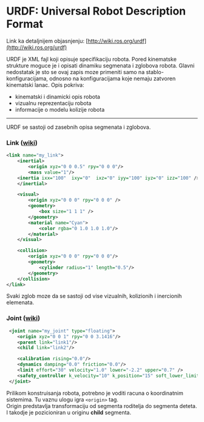 # URDF: Universal Robot Description Format


Link ka detaljnijem objasnjenju:
[http://wiki.ros.org/urdf](http://wiki.ros.org/urdf)

URDF je XML fajl koji opisuje specifikaciju robota. Pored kinematske strukture moguce je i opisati dinamiku segmenata i zglobova robota. Glavni nedostatak je sto se ovaj zapis moze primeniti samo na stablo-konfiguracijama, odnosno na konfiguracijama koje nemaju zatvoren kinematski lanac. Opis pokriva:
- kinematski i dinamicki opis robota
- vizualnu reprezentaciju robota
- informacije o modelu kolizije robota

---

URDF se sastoji od zasebnih opisa segmenata i zglobova. 

### Link ([wiki](http://wiki.ros.org/urdf/XML/link))

```xml
<link name="my_link">
    <inertial>
        <origin xyz="0 0 0.5" rpy="0 0 0"/>
        <mass value="1"/>
    <inertia ixx="100"  ixy="0"  ixz="0" iyy="100" iyz="0" izz="100" />
    </inertial>

    <visual>
        <origin xyz="0 0 0" rpy="0 0 0" />
        <geometry>
            <box size="1 1 1" />
        </geometry>
        <material name="Cyan">
            <color rgba="0 1.0 1.0 1.0"/>
        </material>
    </visual>

    <collision>
        <origin xyz="0 0 0" rpy="0 0 0"/>
        <geometry>
            <cylinder radius="1" length="0.5"/>
        </geometry>
    </collision>
</link>
```
Svaki zglob moze da se sastoji od vise vizualnih, kolizionih i inercionih elemenata.

### Joint ([wiki](http://wiki.ros.org/urdf/XML/joint))


```xml
 <joint name="my_joint" type="floating">
    <origin xyz="0 0 1" rpy="0 0 3.1416"/>
    <parent link="link1"/>
    <child link="link2"/>

    <calibration rising="0.0"/>
    <dynamics damping="0.0" friction="0.0"/>
    <limit effort="30" velocity="1.0" lower="-2.2" upper="0.7" />
    <safety_controller k_velocity="10" k_position="15" soft_lower_limit="-2.0" soft_upper_limit="0.5" />
 </joint>
```

Prilikom konstruisanja robota, potrebno je voditi racuna o koordinatnim sistemima. Tu vaznu ulogu igra ```<origin>``` tag.  
Origin predstavlja transformaciju od segmenta roditelja do segmenta deteta. I takodje je pozicioniran u originu **child** segmenta.
